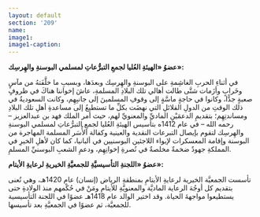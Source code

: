 ```yaml
---
layout: default
section: '209'
name:
image1: 
image1-caption: 
---
```

**عضوُ «الهيئةِ العُليا لجمعِ التبرُّعاتِ لمسلمي البوسنةِ والهِرسِك»:**

في أثناءِ الحربِ الغاشِمةِ على البوسنةِ والهِرسِك وبعدَها، وبسببِ ما خلَّفَتهُ من مآسٍ وخَرابٍ وأزَمات شتَّى طالت أهالي تلك البلادِ المسلمةِ، عاشَ إخواننا هناكَ في ظروفٍ صعبةٍ جدًّا، وكانوا في حاجةٍ ماسَّةٍ إلى وقوفِ المسلمينَ إلى جانبِهِم، وكانت السعوديةُ في ذلك الوقتِ من الدولِ القلائلِ التي نهضَت بكلِّ ما تستطيعُ إلى مساعدةِ أهلِ تلك البلادِ ومساندتِهِم؛ بتقديمِ الدعمَيْنِ الماديِّ والمعنويِّ لهم، حيث أمر الملك فهد بن عبدالعزيز – رحمه الله – في عام 1412ه بتأسيس الهيئةِ العُليا لجمعِ التبرُّعاتِ لمسلمي البوسنةِ والهِرسِك لتقوم بإيصال التبرعات النقدية والعينية وكفالة الأُسَر المسلمة المهاجرة من البوسنة وإقامة المعسكرات لإيواء اللاجئين البوسنيين في ألبانيا، كما كان لأهلِ الخيرِ في المملكةِ جهودٌ ضخمةٌ مخلصةٌ في نُصرةِ إخوانِهِم، ودعمِ الشعبِ البوسنيِّ المسلمِ.

**عضوُ «اللجنةِ التأسيسيَّةِ للجمعيَّةِ الخيريةِ لرعايةِ الأيتام»:**

 تأسست الجمعيَّة الخيرية لرعايةِ الأيتامِ بمنطقةِ الرياض (إنسان) عام 1420هـ، وهي تُعنى بتقديم كل أوجُهَ الرعاية الماديَّة والمعنويَّةِ للأيتامِ ومَنْ في حُكْمهم منذ الولادةِ حتى يستطيعوا مواجهةَ الحياة. وقد اختير الوالد عام 1418هـ عضوًا في اللجنة التأسيسية للجمعيَّة، ثم عضوًا في الجمعيَّةِ بعد تأسيسها.
